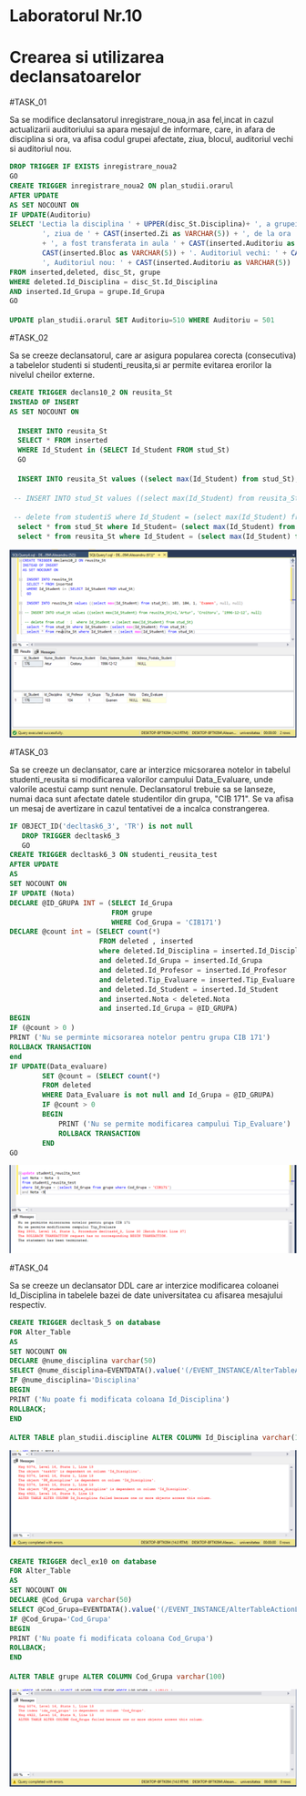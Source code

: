 # Laboratorul Nr.10
# Crearea si utilizarea declansatoarelor

#TASK_01

Sa se modifice declansatorul inregistrare_noua,in asa fel,incat in cazul actualizarii auditoriului sa apara mesajul de informare, care, in afara de disciplina si ora, va afisa codul grupei afectate, ziua, blocul, auditoriul vechi si auditoriul nou.

```SQL
DROP TRIGGER IF EXISTS inregistrare_noua2
GO
CREATE TRIGGER inregistrare_noua2 ON plan_studii.orarul
AFTER UPDATE
AS SET NOCOUNT ON
IF UPDATE(Auditoriu)
SELECT 'Lectia la disciplina ' + UPPER(disc_St.Disciplina)+ ', a grupei ' + grupe.Cod_Grupa +
		', ziua de ' + CAST(inserted.Zi as VARCHAR(5)) + ', de la ora ' + CAST(inserted.Ora as VARCHAR(5))
		+ ', a fost transferata in aula ' + CAST(inserted.Auditoriu as VARCHAR(5)) + ', Blocul '+
		CAST(inserted.Bloc as VARCHAR(5)) + '. Auditoriul vechi: ' + CAST(deleted.Auditoriu as VARCHAR(5))+
		', Auditoriul nou: ' + CAST(inserted.Auditoriu as VARCHAR(5))
FROM inserted,deleted, disc_St, grupe
WHERE deleted.Id_Disciplina = disc_St.Id_Disciplina
AND inserted.Id_Grupa = grupe.Id_Grupa
GO

UPDATE plan_studii.orarul SET Auditoriu=510 WHERE Auditoriu = 501
```



#TASK_02

Sa se creeze declansatorul, care ar asigura popularea corecta (consecutiva) a tabelelor studenti si studenti_reusita,si ar permite evitarea erorilor la nivelul cheilor externe.

```SQL
CREATE TRIGGER declans10_2 ON reusita_St
INSTEAD OF INSERT
AS SET NOCOUNT ON
   
  INSERT INTO reusita_St 
  SELECT * FROM inserted
  WHERE Id_Student in (SELECT Id_Student FROM stud_St)
  GO

  INSERT INTO reusita_St values ((select max(Id_Student) from stud_St), 103, 104, 1, 'Examen', null, null)

 -- INSERT INTO stud_St values ((select max(Id_Student) from reusita_St)+2,'Artur', 'Croitoru', '1996-12-12', null)

 -- delete from studentiS where Id_Student = (select max(Id_Student) from stud_St)
  select * from stud_St where Id_Student= (select max(Id_Student) from stud_St)
  select * from reusita_St where Id_Student = (select max(Id_Student) from stud_St)
```
![interogarea 2_1](Image2_1.PNG)

#TASK_03

 Sa se creeze un declansator, care ar interzice micsorarea notelor in tabelul studenti_reusita si modificarea valorilor campului Data_Evaluare, unde valorile acestui camp sunt nenule. Declansatorul trebuie sa se lanseze, numai daca sunt afectate datele studentilor din grupa, "CIB 171". Se va afisa un mesaj de avertizare in cazul tentativei de a incalca constrangerea.

```SQL
IF OBJECT_ID('decltask6_3', 'TR') is not null
   DROP TRIGGER decltask6_3
   GO
CREATE TRIGGER decltask6_3 ON studenti_reusita_test
AFTER UPDATE
AS
SET NOCOUNT ON
IF UPDATE (Nota)
DECLARE @ID_GRUPA INT = (SELECT Id_Grupa  
                         FROM grupe 
						 WHERE Cod_Grupa = 'CIB171')
DECLARE @count int = (SELECT count(*) 
                      FROM deleted , inserted 
			          where deleted.Id_Disciplina = inserted.Id_Disciplina 
					  and deleted.Id_Grupa = inserted.Id_Grupa 
			          and deleted.Id_Profesor = inserted.Id_Profesor 
					  and deleted.Tip_Evaluare = inserted.Tip_Evaluare 
			          and deleted.Id_Student = inserted.Id_Student
			          and inserted.Nota < deleted.Nota 
			          and inserted.Id_Grupa = @ID_GRUPA)	
BEGIN
IF (@count > 0 )
PRINT ('Nu se perminte micsorarea notelor pentru grupa CIB 171')
ROLLBACK TRANSACTION
end
IF UPDATE(Data_evaluare)
		SET @count = (SELECT count(*) 
		FROM deleted 
		WHERE Data_Evaluare is not null and Id_Grupa = @ID_GRUPA)
		IF @count > 0
		BEGIN
			PRINT ('Nu se permite modificarea campului Tip_Evaluare')
			ROLLBACK TRANSACTION
		END
GO
```

![interogarea 3](Image3.PNG)

#TASK_04

Sa se creeze un declansator DDL care ar interzice modificarea coloanei ld_Disciplina in tabelele bazei de date universitatea cu afisarea mesajului respectiv.

```SQL
CREATE TRIGGER decltask_5 on database
FOR Alter_Table
AS 
SET NOCOUNT ON
DECLARE @nume_disciplina varchar(50)
SELECT @nume_disciplina=EVENTDATA().value('(/EVENT_INSTANCE/AlterTableActionList/*/Columns/Name)[1]', 'nvarchar(100)') 
IF @nume_disciplina='Disciplina'
BEGIN 
PRINT ('Nu poate fi modificata coloana Id_Disciplina')
ROLLBACK;
END

ALTER TABLE plan_studii.discipline ALTER COLUMN Id_Disciplina varchar(100)
```

![interogarea 4_1](Image4_1.PNG)

```SQL
CREATE TRIGGER decl_ex10 on database
FOR Alter_Table
AS 
SET NOCOUNT ON
DECLARE @Cod_Grupa varchar(50)
SELECT @Cod_Grupa=EVENTDATA().value('(/EVENT_INSTANCE/AlterTableActionList/*/Columns/Name)[1]', 'nvarchar(100)') 
IF @Cod_Grupa='Cod_Grupa'
BEGIN 
PRINT ('Nu poate fi modificata coloana Cod_Grupa')
ROLLBACK;
END

ALTER TABLE grupe ALTER COLUMN Cod_Grupa varchar(100)
```

![interogarea 4_2](Image4_2.PNG)

